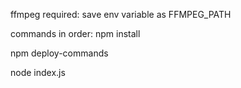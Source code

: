 ffmpeg required: save env variable as FFMPEG_PATH

commands in order:
npm install

npm deploy-commands

node index.js

